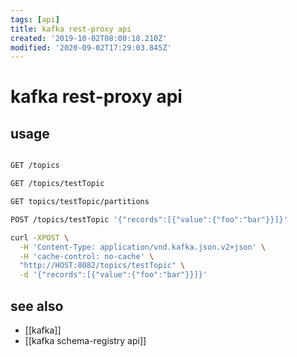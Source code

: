```yaml
---
tags: [api]
title: kafka rest-proxy api
created: '2019-10-02T08:00:18.210Z'
modified: '2020-09-02T17:29:03.845Z'
---
```


# kafka rest-proxy api

## usage
```sh

GET /topics

GET /topics/testTopic

GET topics/testTopic/partitions

POST /topics/testTopic '{"records":[{"value":{"foo":"bar"}}]}'

curl -XPOST \
  -H 'Content-Type: application/vnd.kafka.json.v2+json' \
  -H 'cache-control: no-cache' \
  "http://HOST:8082/topics/testTopic" \
  -d '{"records":[{"value":{"foo":"bar"}}]}'
```

## see also
- [[kafka]]
- [[kafka schema-registry api]]

